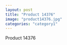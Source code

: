 ```yaml
---
layout: post
title: "Product 14376"
image: "product14376.jpg"
categories: "category1"
---
```

Product 14376
